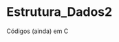 # Estrutura_Dados2
 Códigos (ainda) em C

<img align="left" height="150" src="https://media1.tenor.com/m/WVrQeClKwq8AAAAC/haha-crazy-eyes.gif" style="display:none;" /> 
